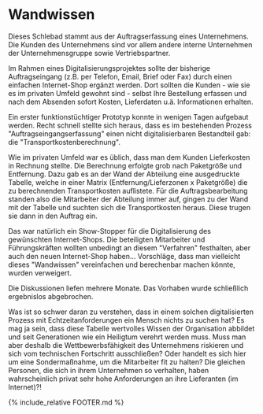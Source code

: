 # Wandwissen

Dieses Schlebad stammt aus der Auftragserfassung eines Unternehmens. Die Kunden des Unternehmens sind vor allem andere interne Unternehmen der Unternehmensgruppe sowie Vertriebspartner. 

Im Rahmen eines Digitalisierungsprojektes sollte der bisherige Auftragseingang (z.B. per Telefon, Email, Brief oder Fax) durch einen einfachen Internet-Shop ergänzt werden. Dort sollten die Kunden - wie sie es im privaten Umfeld gewohnt sind - selbst Ihre Bestellung erfassen und nach dem Absenden sofort Kosten, Lieferdaten u.ä. Informationen erhalten.

Ein erster funktionstüchtiger Prototyp konnte in wenigen Tagen aufgebaut werden. Recht schnell stellte sich heraus, dass es im bestehenden Prozess "Auftragseingangserfassung" einen nicht digitalisierbaren Bestandteil gab: die "Transportkostenberechnung".

Wie im privaten Umfeld war es üblich, dass man dem Kunden Lieferkosten in Rechnung stellte. Die Berechnung erfolgte grob nach Paketgröße und Entfernung. Dazu gab es an der Wand der Abteilung eine ausgedruckte Tabelle, welche in einer Matrix (Entfernung/Lieferzonen x Paketgröße) die zu berechnenden Transportkosten auflistete. Für die Auftragsbearbeitung standen also die Mitarbeiter der Abteilung immer auf, gingen zu der Wand mit der Tabelle und suchten sich die Transportkosten heraus. Diese trugen sie dann in den Auftrag ein.

Das war natürlich ein Show-Stopper für die Digitalisierung des gewünschten Internet-Shops. Die beteiligten Mitarbeiter und Führungskräften wollten unbedingt an diesem "Verfahren" festhalten, aber auch den neuen Internet-Shop haben... Vorschläge, dass man vielleicht dieses "Wandwissen" vereinfachen und berechenbar machen könnte, wurden verweigert. 

Die Diskussionen liefen mehrere Monate. Das Vorhaben wurde schließlich ergebnislos abgebrochen.

Was ist so schwer daran zu verstehen, dass in einem solchen digitalisierten Prozess mit Echtzeitanforderungen ein Mensch nichts zu suchen hat? Es mag ja sein, dass diese Tabelle wertvolles Wissen der Organisation abbildet und seit Generationen wie ein Heiligtum verehrt werden muss. Muss man aber deshalb die Wettbewerbsfähigkeit des Unternehmens riskieren und sich vom technischen Fortschritt ausschließen? Oder handelt es sich hier um eine Sondermaßnahme, um die Mitarbeiter fit zu halten?
Die gleichen Personen, die sich in ihrem Unternehmen so verhalten, haben wahrscheinlich privat sehr hohe Anforderungen an ihre Lieferanten (im Internet)?! 

{% include_relative FOOTER.md %}